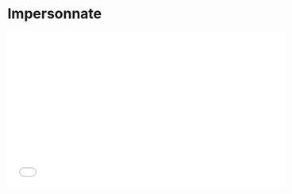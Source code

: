 # Impersonnate

<iframe width="560" height="315" src="assets/Impersonnate.mp4" frameborder="0" allow="accelerometer; autoplay; clipboard-write; encrypted-media; gyroscope; picture-in-picture" allowfullscreen></iframe>
